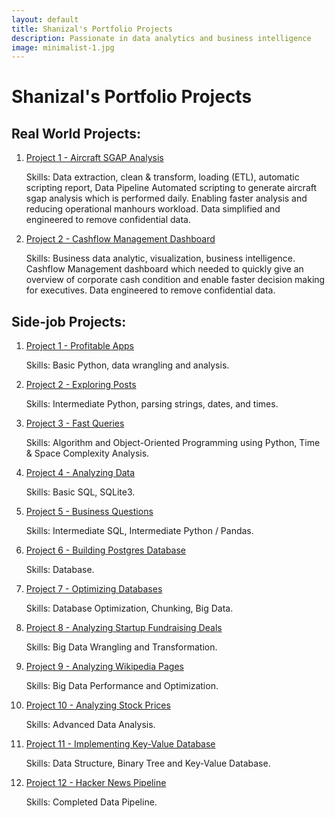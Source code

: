 ```yaml
---
layout: default
title: Shanizal's Portfolio Projects
description: Passionate in data analytics and business intelligence
image: minimalist-1.jpg
---
```


# Shanizal's Portfolio Projects

## Real World Projects:
1. [Project 1 - Aircraft SGAP Analysis](https://github.com/shanizalh/aircraftsgap)
    
    Skills: Data extraction, clean & transform, loading (ETL), automatic scripting report, Data Pipeline
    Automated scripting to generate aircraft sgap analysis which is performed daily. Enabling faster analysis and reducing operational manhours workload. Data simplified and engineered to remove confidential data.

2. [Project 2 - Cashflow Management Dashboard](https://public.tableau.com/views/CashflowManagementDashboard/Dashboard1?:language=en-US&publish=yes&:display_count=n&:origin=viz_share_link)
    
    Skills: Business data analytic, visualization, business intelligence.
    Cashflow Management dashboard which needed to quickly give an overview of corporate cash condition and enable faster decision making for executives. Data engineered to remove confidential data.

## Side-job Projects:
1. [Project 1 - Profitable Apps](https://github.com/shanizalh/portfolio/blob/master/profitable-app/profitable_app.ipynb)

    Skills: Basic Python, data wrangling and analysis.

2. [Project 2 - Exploring Posts](https://github.com/shanizalh/portfolio/blob/master/exploring-posts/exploring_posts.ipynb)

    Skills: Intermediate Python, parsing strings, dates, and times.

3. [Project 3 - Fast Queries](https://github.com/shanizalh/portfolio/blob/master/fast-queries/fast_queries.ipynb)

    Skills: Algorithm and Object-Oriented Programming using Python, Time & Space Complexity Analysis.

4. [Project 4 - Analyzing Data](https://github.com/shanizalh/portfolio/blob/master/analyzing-data/analyzing_data.ipynb)

    Skills: Basic SQL, SQLite3.

5. [Project 5 - Business Questions](https://github.com/shanizalh/portfolio/blob/master/business-questions/business_questions.ipynb)

    Skills: Intermediate SQL, Intermediate Python / Pandas.

6. [Project 6 - Building Postgres Database](https://github.com/shanizalh/portfolio/blob/master/building-database/building_database.ipynb)

    Skills: Database.

7. [Project 7 - Optimizing Databases](https://github.com/shanizalh/portfolio/blob/master/data-optimization/data_optimization.ipynb)

    Skills: Database Optimization, Chunking, Big Data.

8. [Project 8 - Analyzing Startup Fundraising Deals](https://github.com/shanizalh/portfolio/blob/master/startup-fundraising-deals-analysis/startup_fundraising_deals_analysis.ipynb)

    Skills: Big Data Wrangling and Transformation.

9. [Project 9 - Analyzing Wikipedia Pages](https://github.com/shanizalh/portfolio/blob/master/wikipedia-pages-analysis/wikipedia_pages_analysis.ipynb)

    Skills: Big Data Performance and Optimization.

10. [Project 10 - Analyzing Stock Prices](https://github.com/shanizalh/portfolio/blob/master/stock-price-analysis/stock_price_analysis.ipynb)

    Skills: Advanced Data Analysis.

11. [Project 11 - Implementing Key-Value Database](https://github.com/shanizalh/portfolio/blob/master/database-key-value/database_key_value.ipynb)

    Skills: Data Structure, Binary Tree and Key-Value Database.

12. [Project 12 - Hacker News Pipeline](https://github.com/shanizalh/portfolio/blob/master/hackernews-data-pipeline/hackernews_data_pipeline.ipynb)

    Skills: Completed Data Pipeline.

